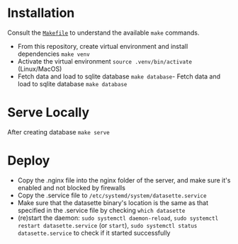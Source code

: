 # Installation
Consult the [`Makefile`](Makefile) to understand the available `make` commands.

- From this repository, create virtual environment and install dependencies `make venv`
- Activate the virtual environment `source .venv/bin/activate` (Linux/MacOS)
- Fetch data and load to sqlite database `make database`- Fetch data and load to sqlite database `make database`

# Serve Locally
After creating database `make serve`

# Deploy
- Copy the .nginx file into the nginx folder of the server, and make sure it's enabled and not blocked by firewalls
- Copy the .service file to `/etc/systemd/system/datasette.service`
- Make sure that the datasette binary's location is the same as that specified in the .service file by checking `which datasette`
- (re)start the daemon: `sudo systemctl daemon-reload`, `sudo systemctl restart datasette.service` (or `start`), `sudo systemctl status datasette.service` to check if it started successfully 